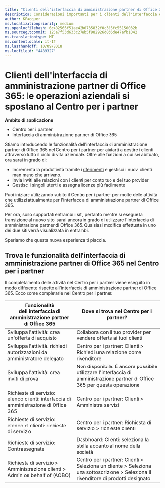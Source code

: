 ```yaml
---
title: "Clienti dell'interfaccia di amministrazione partner di Office 365: le operazioni aziendali si spostano al Centro per i partner| Centro per i partner"
description: Considerazioni importanti per i clienti dell'interfaccia di amministrazione partner di Office 365 in relazione alla migrazione al Centro per i partner
author: KPacquer
ms.localizationpriority: medium
ms.openlocfilehash: 6c482565f51ae42b0735832f0c305fc55150032b
ms.sourcegitcommit: 123a7f53d633c27eb5f982926d856de47afb1042
ms.translationtype: MT
ms.contentlocale: it-IT
ms.lasthandoff: 10/09/2018
ms.locfileid: "4489327"
---
```

# <a name="office-365-partner-admin-center-customers-get-ready-to-move-business-operations-to-partner-center"></a>Clienti dell'interfaccia di amministrazione partner di Office 365: le operazioni aziendali si spostano al Centro per i partner

**Ambito di applicazione** 

- Centro per i partner
- Interfaccia di amministrazione partner di Office 365

Stiamo introducendo le funzionalità dell'interfaccia di amministrazione partner di Office 365 nel Centro per i partner per aiutarti a gestire i clienti attraverso tutto il ciclo di vita aziendale. Oltre alle funzioni a cui sei abituato, ora sarai in grado di: 

*  Incrementa la produttività tramite i [riferimenti](referrals.md) e gestisci i nuovi clienti man mano che arrivano.
*  Invia inviti alle relazioni con i clienti per conto tuo e del tuo provider
*  Gestisci i singoli utenti e assegna licenze più facilmente

Puoi iniziare utilizzando subito il Centro per i partner per molte delle attività che utilizzi attualmente per l'interfaccia di amministrazione partner di Office 365. 

Per ora, sono supportati entrambi i siti, pertanto mentre si esegue la transizione al nuovo sito, sarai ancora in grado di utilizzare l'interfaccia di amministrazione partner di Office 365. Qualsiasi modifica effettuata in uno dei due siti verrà visualizzata in entrambi.

Speriamo che questa nuova esperienza ti piaccia.

## <a name="find-office-365-partner-admin-center-features-in-partner-center"></a>Trova le funzionalità dell'interfaccia di amministrazione partner di Office 365 nel Centro per i partner

Il completamento delle attività nel Centro per i partner viene eseguito in modo differente rispetto all'interfaccia di amministrazione partner di Office 365. Ecco come completarle nel Centro per i partner.

| Funzionalità dell'interfaccia di amministrazione partner di Office 365                       | Dove si trova nel Centro per i partner? | 
|   -----------------------------------------------  | -------------- |
| Sviluppa l'attività: crea un'offerta di acquisto | Collabora con il tuo provider per vendere offerte ai tuoi clienti |
| Sviluppa l'attività. richiedi autorizzazioni da amministratore delegato | Centro per i partner: Clienti > Richiedi una relazione come rivenditore |
| Sviluppa l'attività: crea inviti di prova | Non disponibile. È ancora possibile utilizzare l'interfaccia di amministrazione partner di Office 365 per questa operazione |
| Richieste di servizio: elenco clienti: interfaccia di amministrazione di Office 365 | Centro per i partner: Clienti > Amministra servizi |
| Richieste di servizio: elenco di clienti: richieste di servizio | Centro per i partner: Richiesta di servizio > richieste clienti |
| Richieste di servizio: Contrassegnate | Dasbhoard: Clienti: seleziona la stella accanto al nome della società |
| Richiesta di servizio > Amministrazione clienti > Admin on behalf of (AOBO) | Centro per i partner: Clienti > Seleziona un cliente > Seleziona una sottoscrizione > Seleziona il rivenditore di prodotti designato |

